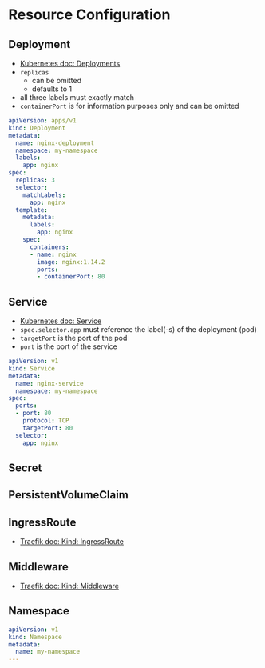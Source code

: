 # Resource Configuration

## Deployment
- [Kubernetes doc: Deployments](https://kubernetes.io/docs/concepts/workloads/controllers/deployment/)
- `replicas` 
  - can be omitted
  - defaults to 1
- all three labels must exactly match
- `containerPort` is for information purposes only and can be omitted

```yaml
apiVersion: apps/v1
kind: Deployment
metadata:
  name: nginx-deployment
  namespace: my-namespace
  labels:
    app: nginx
spec:
  replicas: 3
  selector:
    matchLabels:
      app: nginx
  template:
    metadata:
      labels:
        app: nginx
    spec:
      containers:
      - name: nginx
        image: nginx:1.14.2
        ports:
        - containerPort: 80
```

## Service
- [Kubernetes doc: Service](https://kubernetes.io/docs/concepts/services-networking/service/)
- `spec.selector.app` must reference the label(-s) of the deployment (pod)
- `targetPort` is the port of the pod
- `port` is the port of the service

```yaml
apiVersion: v1
kind: Service
metadata:
  name: nginx-service
  namespace: my-namespace
spec:
  ports:
  - port: 80
    protocol: TCP
    targetPort: 80
  selector:
    app: nginx
```

## Secret

## PersistentVolumeClaim

## IngressRoute
- [Traefik doc: Kind: IngressRoute](https://doc.traefik.io/traefik/routing/providers/kubernetes-crd/#kind-ingressroute)

## Middleware
- [Traefik doc: Kind: Middleware](https://doc.traefik.io/traefik/routing/providers/kubernetes-crd/#kind-middleware)

## Namespace
```yaml
apiVersion: v1
kind: Namespace
metadata:
  name: my-namespace
---
```
